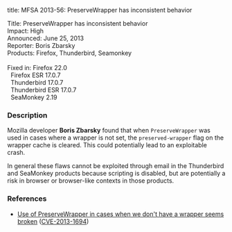 title: MFSA 2013-56: PreserveWrapper has inconsistent behavior

<p>
<span class="label">Title:</span>      PreserveWrapper has inconsistent
behavior<br/>
<span class="label">Impact:</span>     High<br/>
<span class="label">Announced:</span>  June 25, 2013<br/>
<span class="label">Reporter:</span>   Boris Zbarsky<br/>
<span class="label">Products:</span>   Firefox, Thunderbird, Seamonkey<br/>
<br/>
<span class="label">Fixed in:</span>   Firefox 22.0<br/>
<span class="label">&#160;</span>      Firefox ESR 17.0.7<br/>
<span class="label">&#160;</span>      Thunderbird 17.0.7<br/>
<span class="label">&#160;</span>      Thunderbird ESR 17.0.7<br/>
<span class="label">&#160;</span>      SeaMonkey 2.19<br/>
</p>


<h3>Description</h3>

<p>Mozilla developer <strong>Boris Zbarsky</strong> found that when
<code>PreserveWrapper</code> was used in cases where a wrapper is not set, the
<code>preserved-wrapper</code> flag on the wrapper cache is cleared. This could
potentially lead to an exploitable crash.</p>

<p class="note">In general these flaws cannot be exploited through email in the
Thunderbird and SeaMonkey products because scripting is disabled, but are
potentially a risk in browser or browser-like contexts in those products.</p>


<h3>References</h3>

<ul>
  <li><a href="https://bugzilla.mozilla.org/show_bug.cgi?id=848535">
       Use of PreserveWrapper in cases when we don't have a wrapper seems
broken</a> (<a href="http://cve.mitre.org/cgi-bin/cvename.cgi?name=CVE-2013-1694" class="ex-ref">CVE-2013-1694</a>)</li>
</ul>



